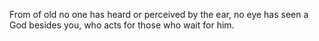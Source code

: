 From of old no one has heard or perceived by the ear, no eye has seen a God besides you, who acts for those who wait for him.
